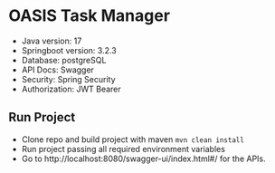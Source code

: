# OASIS Task Manager
 - Java version: 17
 - Springboot version: 3.2.3
 - Database: postgreSQL
 - API Docs: Swagger
 - Security: Spring Security
 - Authorization: JWT Bearer

## Run Project
 - Clone repo and build project with maven `mvn clean install`
 - Run project passing all required environment variables
 - Go to http://localhost:8080/swagger-ui/index.html#/ for the APIs.